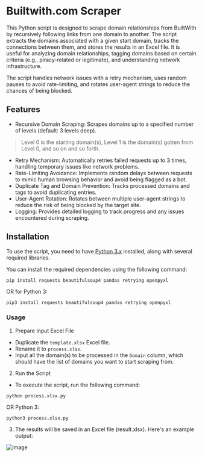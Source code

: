 # Builtwith.com Scraper
This Python script is designed to scrape domain relationships from BuiltWith by recursively following links from one domain to another. The script extracts the domains associated with a given start domain, tracks the connections between them, and stores the results in an Excel file. It is useful for analyzing domain relationships, tagging domains based on certain criteria (e.g., piracy-related or legitimate), and understanding network infrastructure.

The script handles network issues with a retry mechanism, uses random pauses to avoid rate-limiting, and rotates user-agent strings to reduce the chances of being blocked.

## Features
- Recursive Domain Scraping: Scrapes domains up to a specified number of levels (default: 3 levels deep).
> Level 0 is the starting domain(s), Level 1 is the domain(s) gotten from Level 0, and so on and so forth.
- Retry Mechanism: Automatically retries failed requests up to 3 times, handling temporary issues like network problems.
- Rate-Limiting Avoidance: Implements random delays between requests to mimic human browsing behavior and avoid being flagged as a bot.
- Duplicate Tag and Domain Prevention: Tracks processed domains and tags to avoid duplicating entries.
- User-Agent Rotation: Rotates between multiple user-agent strings to reduce the risk of being blocked by the target site.
- Logging: Provides detailed logging to track progress and any issues encountered during scraping.

## Installation
To use the script, you need to have [Python 3.x](https://www.python.org/downloads/) installed, along with several required libraries.

You can install the required dependencies using the following command:
```
pip install requests beautifulsoup4 pandas retrying openpyxl
```
OR for Python 3:
```
pip3 install requests beautifulsoup4 pandas retrying openpyxl
```

### Usage
1. Prepare Input Excel File
- Duplicate the `template.xlsx` Excel file.
- Rename it to `process.xlsx`.
- Input all the domain(s) to be processed in the `Domain` column, which should have the list of domains you want to start scraping from.

2. Run the Script
- To execute the script, run the following command:
```
python process.xlsx.py
```
OR Python 3:
```
python3 process.xlsx.py
```

3. The results will be saved in an Excel file (result.xlsx). Here's an example output:

![image](https://github.com/user-attachments/assets/20a5e738-f648-4b34-8bcb-0d1e82c5e35a)
